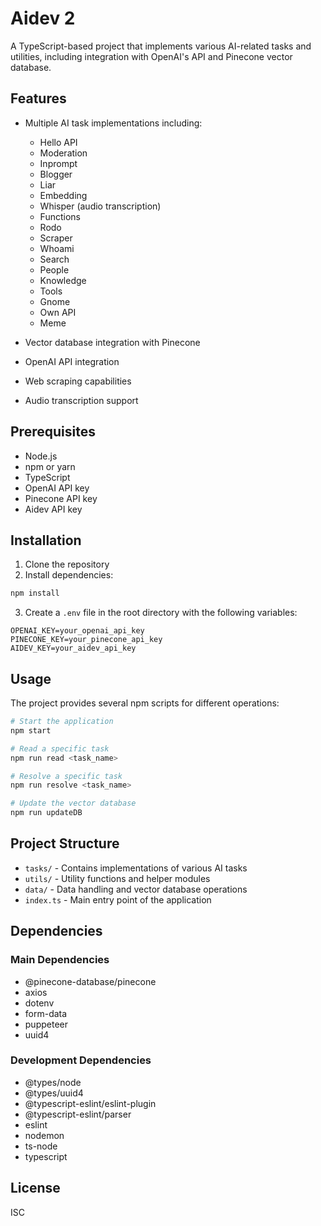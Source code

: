 # Aidev 2

A TypeScript-based project that implements various AI-related tasks and utilities, including integration with OpenAI's API and Pinecone vector database.

## Features

- Multiple AI task implementations including:
  - Hello API
  - Moderation
  - Inprompt
  - Blogger
  - Liar
  - Embedding
  - Whisper (audio transcription)
  - Functions
  - Rodo
  - Scraper
  - Whoami
  - Search
  - People
  - Knowledge
  - Tools
  - Gnome
  - Own API
  - Meme

- Vector database integration with Pinecone
- OpenAI API integration
- Web scraping capabilities
- Audio transcription support

## Prerequisites

- Node.js
- npm or yarn
- TypeScript
- OpenAI API key
- Pinecone API key
- Aidev API key

## Installation

1. Clone the repository
2. Install dependencies:
```bash
npm install
```

3. Create a `.env` file in the root directory with the following variables:
```
OPENAI_KEY=your_openai_api_key
PINECONE_KEY=your_pinecone_api_key
AIDEV_KEY=your_aidev_api_key
```

## Usage

The project provides several npm scripts for different operations:

```bash
# Start the application
npm start

# Read a specific task
npm run read <task_name>

# Resolve a specific task
npm run resolve <task_name>

# Update the vector database
npm run updateDB
```

## Project Structure

- `tasks/` - Contains implementations of various AI tasks
- `utils/` - Utility functions and helper modules
- `data/` - Data handling and vector database operations
- `index.ts` - Main entry point of the application

## Dependencies

### Main Dependencies
- @pinecone-database/pinecone
- axios
- dotenv
- form-data
- puppeteer
- uuid4

### Development Dependencies
- @types/node
- @types/uuid4
- @typescript-eslint/eslint-plugin
- @typescript-eslint/parser
- eslint
- nodemon
- ts-node
- typescript

## License

ISC 